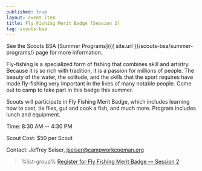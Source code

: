 ```yaml
---
published: true
layout: event-item
title: Fly Fishing Merit Badge (Session 2)
tag: scouts-bsa
---
```


See the Scouts BSA [Summer Programs]({{ site.url }}/scouts-bsa/summer-programs/) page for more information.

Fly-fishing is a specialized form of fishing that combines skill and artistry. Because it is so rich with tradition, it is a passion for millions of people. The beauty of the water, the solitude, and the skills that the sport requires have made fly-fishing very important in the lives of many notable people. Come out to camp to take part in this badge this summer.

Scouts will participate in Fly Fishing Merit Badge, which includes learning how to cast, tie flies, gut and cook a fish, and much more. Program includes lunch and equipment.

Time: 8:30 AM -- 4:30 PM

Scout Cost: $50 per Scout

Contact: Jeffrey Seiser, [jseiser@campworkcoeman.org](mailto:jseiser@campworkcoeman.org)

> %list-group%
> <a href="https://scoutingevent.com/066-82178-197789" class="list-group-item">Register for Fly Fishing Merit Badge &mdash; Session 2</a>
